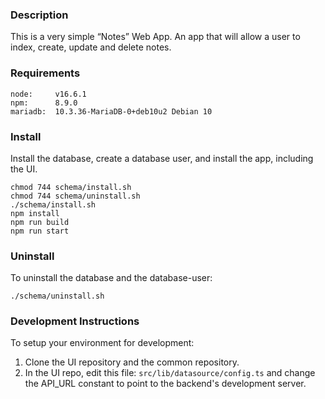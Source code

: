### Description
This is a very simple “Notes” Web App. An app that will allow a user to index, create, update and delete notes.


### Requirements
```
node:     v16.6.1
npm:      8.9.0
mariadb:  10.3.36-MariaDB-0+deb10u2 Debian 10
```

### Install
Install the database, create a database user, and install the app, including the UI.
```
chmod 744 schema/install.sh
chmod 744 schema/uninstall.sh
./schema/install.sh
npm install
npm run build
npm run start
```

### Uninstall
To uninstall the database and the database-user:
```
./schema/uninstall.sh
```

### Development Instructions
To setup your environment for development:
1. Clone the UI repository and the common repository.
2. In the UI repo, edit this file: `src/lib/datasource/config.ts` and change the API_URL constant to point to the backend's development server.

